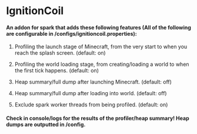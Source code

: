 # IgnitionCoil

#### An addon for spark that adds these following features (All of the following are configurable in /configs/ignitioncoil.properties):


1. Profiling the launch stage of Minecraft, from the very start to when you reach the splash screen. (default: on)

2. Profiling the world loading stage, from creating/loading a world to when the first tick happens. (default: on)

3. Heap summary/full dump after launching Minecraft. (default: off)

4. Heap summary/full dump after loading into world. (default: off)

5. Exclude spark worker threads from being profiled. (default: on)

#### Check in console/logs for the results of the profiler/heap summary! Heap dumps are outputted in /config.
